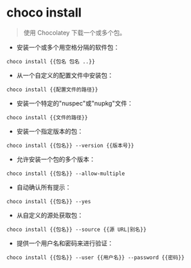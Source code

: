 # choco install

> 使用 Chocolatey 下载一个或多个包。

- 安装一个或多个用空格分隔的软件包：

`choco install {{包名 包名 ..}}`

- 从一个自定义的配置文件中安装包：

`choco install {{配置文件的路径}}`

- 安装一个特定的"nuspec"或"nupkg"文件：

`choco install {{文件的路径}}`

- 安装一个指定版本的包：

`choco install {{包名}} --version {{版本号}}`

- 允许安装一个包的多个版本：

`choco install {{包名}} --allow-multiple`

- 自动确认所有提示：

`choco install {{包名}} --yes`

- 从自定义的源处获取包：

`choco install {{包名}} --source {{源 URL|别名}}`

- 提供一个用户名和密码来进行验证：

`choco install {{包名}} --user {{用户名}} --password {{密码}}`

